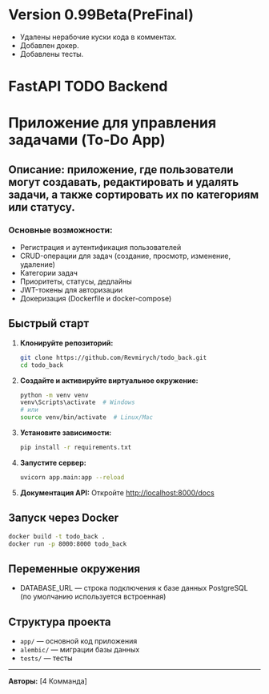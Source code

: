 # Version 0.99Beta(PreFinal)
- Удалены нерабочие куски кода в комментах.
- Добавлен докер.
- Добавлены тесты.
# FastAPI TODO Backend


# Приложение для управления задачами (To-Do App)
## Описание: приложение, где пользователи могут создавать, редактировать и удалять задачи, а также сортировать их по категориям или статусу.

### Основные возможности:
- Регистрация и аутентификация пользователей
- CRUD-операции для задач (создание, просмотр, изменение, удаление)
- Категории задач
- Приоритеты, статусы, дедлайны
- JWT-токены для авторизации
- Докеризация (Dockerfile и docker-compose)

## Быстрый старт

1. **Клонируйте репозиторий:**
   ```sh
   git clone https://github.com/Revmirych/todo_back.git
   cd todo_back
   ```
2. **Создайте и активируйте виртуальное окружение:**
   ```sh
   python -m venv venv
   venv\Scripts\activate  # Windows
   # или
   source venv/bin/activate  # Linux/Mac
   ```
3. **Установите зависимости:**
   ```sh
   pip install -r requirements.txt
   ```
4. **Запустите сервер:**
   ```sh
   uvicorn app.main:app --reload
   ```
5. **Документация API:**
   Откройте [http://localhost:8000/docs](http://localhost:8000/docs)

## Запуск через Docker

```sh
docker build -t todo_back .
docker run -p 8000:8000 todo_back
```

## Переменные окружения
- DATABASE_URL — строка подключения к базе данных PostgreSQL (по умолчанию используется встроенная)

## Структура проекта
- `app/` — основной код приложения
- `alembic/` — миграции базы данных
- `tests/` — тесты

---

**Авторы:** [4 Комманда]
